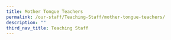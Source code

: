 ```yaml
---
title: Mother Tongue Teachers
permalink: /our-staff/Teaching-Staff/mother-tongue-teachers/
description: ""
third_nav_title: Teaching Staff
---
```

